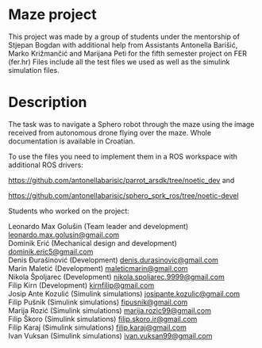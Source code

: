 # Maze project

This project was made by a group of students under the mentorship of Stjepan Bogdan with additional help from Assistants Antonella Barišić, Marko Križmančić and Marijana Peti for the fifth semester project on FER (fer.hr) 
Files include all the test files we used as well as the simulink simulation files.

# Description

The task was to navigate a Sphero robot through the maze using the image received from autonomous drone flying over the maze.
Whole documentation is available in Croatian.

To use the files you need to implement them in a ROS workspace with additional ROS drivers:

https://github.com/antonellabarisic/parrot_arsdk/tree/noetic_dev and

https://github.com/antonellabarisic/sphero_sprk_ros/tree/noetic-devel

Students who worked on the project:

Leonardo Max Golušin (Team leader and development) leonardo.max.golusin@gmail.com <br/>
Dominik Erić (Mechanical design and development) dominik.eric5@gmail.com <br/>
Denis Đurašinović (Development) denis.durasinovic@gmail.com <br/> 
Marin Maletić (Development) maleticmarin@gmail.com <br/>
Nikola Špoljarec (Development) nikola.spoljarec.9999@gmail.com <br/>
Filip Kirn (Development) kirnfilip@gmail.com <br/>
Josip Ante Kozulić (Simulink simulations) josipante.kozulic@gmail.com <br/>
Filip Pušnik  (Simulink simulations) fipusnik@gmail.com <br/>
Marija Rozić (Simulink simulations) marija.rozic99@gmail.com <br/>
Filip Škoro (Simulink simulations) filip.skoro.ir@gmail.com <br/>
Filip Karaj (Simulink simulations) filip.karaj@gmail.com <br/>
Ivan Vuksan (Simulink simulations) ivan.vuksan99@gmail.com <br/>
